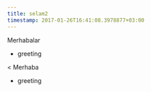 ```yaml
---
title: selam2
timestamp: 2017-01-26T16:41:08.3978877+03:00
---
```


Merhabalar
* greeting

< Merhaba
* greeting
